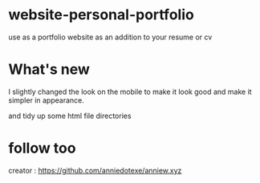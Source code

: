 # website-personal-portfolio
use as a portfolio website as an addition to your resume or cv

# What's new
I slightly changed the look on the mobile to make it look good and make it simpler in appearance.

and tidy up some html file directories

# follow too
creator : https://github.com/anniedotexe/anniew.xyz

